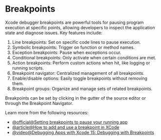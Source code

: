 # Breakpoints

Xcode debugger breakpoints are powerful tools for pausing program execution at specific points, allowing developers to inspect the application state and diagnose issues. Key features include:

1. Line breakpoints: Set on specific code lines to pause execution.
2. Symbolic breakpoints: Trigger on function or method names.
3. Exception breakpoints: Pause when exceptions occur.
4. Conditional breakpoints: Only activate when certain conditions are met.
5. Action breakpoints: Perform custom actions when hit, like logging or running scripts.
6. Breakpoint navigator: Centralized management of all breakpoints.
7. Enable/disable options: Easily toggle breakpoints without removing them.
8. Breakpoint groups: Organize and manage sets of related breakpoints.

Breakpoints can be set by clicking in the gutter of the source editor or through the Breakpoint Navigator.

Learn more from the following resources:

- [@official@Setting breakpoints to pause your running app](https://developer.apple.com/documentation/xcode/setting-breakpoints-to-pause-your-running-app)
- [@article@How to add and use a breakpoint in XCode](https://www.delasign.com/blog/xcode-add-use-breakpoint/)
- [@video@Debugging Apps with Xcode 15: Debugging with Breakpoints](https://www.youtube.com/watch?v=wYldJF-8fWA)